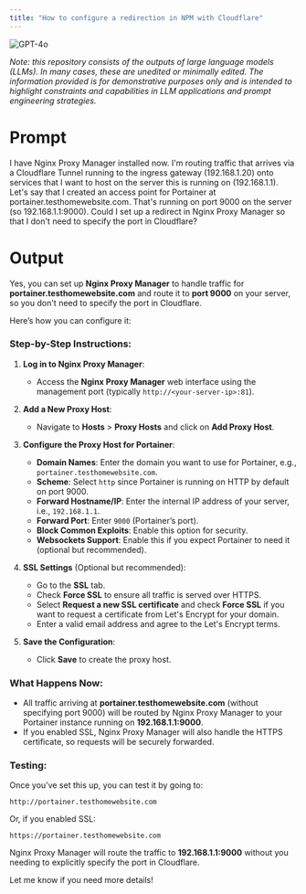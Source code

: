 ```yaml
---
title: "How to configure a redirection in NPM with Cloudflare"
---
```

![GPT-4o](https://img.shields.io/badge/GPT--4o-3333FF?style=for-the-badge&logo=openai&logoColor=white)



*Note: this repository consists of the outputs of large language models (LLMs). In many cases, these are unedited or minimally edited. The information provided is for demonstrative purposes only and is intended to highlight constraints and capabilities in LLM applications and prompt engineering strategies.*


# Prompt
I have Nginx Proxy Manager installed now. I'm routing traffic that arrives via a Cloudflare Tunnel running to the ingress gateway (192.168.1.20) onto services that I want to host on the server this is running on (192.168.1.1). Let's say that I created an access point for Portainer at portainer.testhomewebsite.com. That's running on port 9000 on the server (so 192.168.1.1:9000). Could I set up a redirect in Nginx Proxy Manager so that I don't need to specify the port in Cloudflare?

# Output

Yes, you can set up **Nginx Proxy Manager** to handle traffic for **portainer.testhomewebsite.com** and route it to **port 9000** on your server, so you don't need to specify the port in Cloudflare.

Here’s how you can configure it:

### Step-by-Step Instructions:

1. **Log in to Nginx Proxy Manager**:
   - Access the **Nginx Proxy Manager** web interface using the management port (typically `http://<your-server-ip>:81`).

2. **Add a New Proxy Host**:
   - Navigate to **Hosts** > **Proxy Hosts** and click on **Add Proxy Host**.

3. **Configure the Proxy Host for Portainer**:
   - **Domain Names**: Enter the domain you want to use for Portainer, e.g., `portainer.testhomewebsite.com`.
   - **Scheme**: Select `http` since Portainer is running on HTTP by default on port 9000.
   - **Forward Hostname/IP**: Enter the internal IP address of your server, i.e., `192.168.1.1`.
   - **Forward Port**: Enter `9000` (Portainer’s port).
   - **Block Common Exploits**: Enable this option for security.
   - **Websockets Support**: Enable this if you expect Portainer to need it (optional but recommended).

4. **SSL Settings** (Optional but recommended):
   - Go to the **SSL** tab.
   - Check **Force SSL** to ensure all traffic is served over HTTPS.
   - Select **Request a new SSL certificate** and check **Force SSL** if you want to request a certificate from Let's Encrypt for your domain.
   - Enter a valid email address and agree to the Let's Encrypt terms.

5. **Save the Configuration**:
   - Click **Save** to create the proxy host.

### What Happens Now:
- All traffic arriving at **portainer.testhomewebsite.com** (without specifying port 9000) will be routed by Nginx Proxy Manager to your Portainer instance running on **192.168.1.1:9000**.
- If you enabled SSL, Nginx Proxy Manager will also handle the HTTPS certificate, so requests will be securely forwarded.

### Testing:
Once you’ve set this up, you can test it by going to:

```
http://portainer.testhomewebsite.com
```

Or, if you enabled SSL:

```
https://portainer.testhomewebsite.com
```

Nginx Proxy Manager will route the traffic to **192.168.1.1:9000** without you needing to explicitly specify the port in Cloudflare.

Let me know if you need more details!